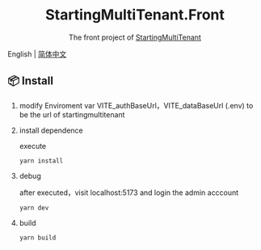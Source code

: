 <h1 align="center">StartingMultiTenant.Front</h1>

<div align="center">

The front project of [StartingMultiTenant](https://github.com/ZhiYuanHuang/StartingMultiTenant)

</div>

English | [简体中文](./README-zh_CN.md) 

## 📦 Install

1. modify Enviroment var VITE_authBaseUrl，VITE_dataBaseUrl (.env) to be the url of startingmultitenant 

2. install dependence

   execute
   ```
   yarn install
   ```

3. debug

    after executed，visit localhost:5173 and login the admin acccount
    ```
    yarn dev
    ```

4. build

   ```
   yarn build
   ```
